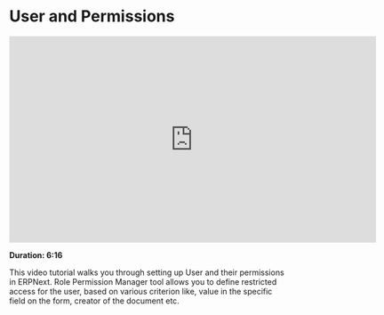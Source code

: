 <!-- add-breadcrumbs -->
<!-- add-breadcrumbs -->
# User and Permissions

<iframe width="660" height="371" src="https://www.youtube.com/embed/8Slw1hsTmUI" frameborder="0" allowfullscreen></iframe>

**Duration: 6:16**

This video tutorial walks you through setting up User and their permissions in ERPNext. Role Permission Manager tool allows you to define restricted access for the user, based on various criterion like, value in the specific field on the form, creator of the document etc.
